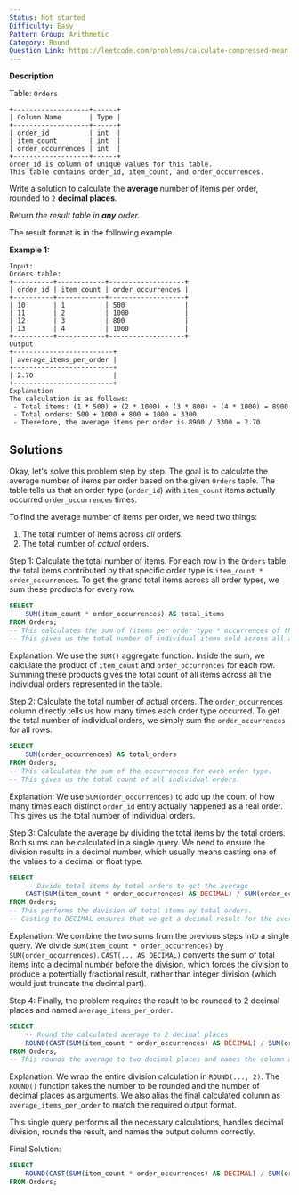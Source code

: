 ```yaml
---
Status: Not started
Difficulty: Easy
Pattern Group: Arithmetic
Category: Round
Question Link: https://leetcode.com/problems/calculate-compressed-mean
---
```

**Description**

Table: `Orders`

```Plain
+-------------------+------+
| Column Name       | Type |
+-------------------+------+
| order_id          | int  |
| item_count        | int  |
| order_occurrences | int  |
+-------------------+------+
order_id is column of unique values for this table.
This table contains order_id, item_count, and order_occurrences.
```

Write a solution to calculate the **average** number of items per order, rounded to `2` **decimal places**.

Return _the result table in **any** order._

The result format is in the following example.

**Example 1:**

```Plain
Input:
Orders table:
+----------+------------+-------------------+
| order_id | item_count | order_occurrences |
+----------+------------+-------------------+
| 10       | 1          | 500               |
| 11       | 2          | 1000              |
| 12       | 3          | 800               |
| 13       | 4          | 1000              |
+----------+------------+-------------------+
Output
+-------------------------+
| average_items_per_order |
+-------------------------+
| 2.70                    |
+-------------------------+
Explanation
The calculation is as follows:
 - Total items: (1 * 500) + (2 * 1000) + (3 * 800) + (4 * 1000) = 8900
 - Total orders: 500 + 1000 + 800 + 1000 = 3300
 - Therefore, the average items per order is 8900 / 3300 = 2.70
```

## Solutions

Okay, let's solve this problem step by step. The goal is to calculate the average number of items per order based on the given `Orders` table. The table tells us that an order type (`order_id`) with `item_count` items actually occurred `order_occurrences` times.

To find the average number of items per order, we need two things:

1. The total number of items across _all_ orders.
2. The total number of _actual_ orders.

Step 1: Calculate the total number of items. For each row in the `Orders` table, the total items contributed by that specific order type is `item_count * order_occurrences`. To get the grand total items across all order types, we sum these products for every row.

```SQL
SELECT
    SUM(item_count * order_occurrences) AS total_items
FROM Orders;
-- This calculates the sum of (items per order type * occurrences of that order type) across all order types.
-- This gives us the total number of individual items sold across all actual orders.
```

Explanation: We use the `SUM()` aggregate function. Inside the sum, we calculate the product of `item_count` and `order_occurrences` for each row. Summing these products gives the total count of all items across all the individual orders represented in the table.

Step 2: Calculate the total number of actual orders. The `order_occurrences` column directly tells us how many times each order type occurred. To get the total number of individual orders, we simply sum the `order_occurrences` for all rows.

```SQL
SELECT
    SUM(order_occurrences) AS total_orders
FROM Orders;
-- This calculates the sum of the occurrences for each order type.
-- This gives us the total count of all individual orders.
```

Explanation: We use `SUM(order_occurrences)` to add up the count of how many times each distinct `order_id` entry actually happened as a real order. This gives us the total number of individual orders.

Step 3: Calculate the average by dividing the total items by the total orders. Both sums can be calculated in a single query. We need to ensure the division results in a decimal number, which usually means casting one of the values to a decimal or float type.

```SQL
SELECT
    -- Divide total items by total orders to get the average
    CAST(SUM(item_count * order_occurrences) AS DECIMAL) / SUM(order_occurrences) AS raw_average
FROM Orders;
-- This performs the division of total items by total orders.
-- Casting to DECIMAL ensures that we get a decimal result for the average.
```

Explanation: We combine the two sums from the previous steps into a single query. We divide `SUM(item_count * order_occurrences)` by `SUM(order_occurrences)`. `CAST(... AS DECIMAL)` converts the sum of total items into a decimal number before the division, which forces the division to produce a potentially fractional result, rather than integer division (which would just truncate the decimal part).

Step 4: Finally, the problem requires the result to be rounded to 2 decimal places and named `average_items_per_order`.

```SQL
SELECT
    -- Round the calculated average to 2 decimal places
    ROUND(CAST(SUM(item_count * order_occurrences) AS DECIMAL) / SUM(order_occurrences), 2) AS average_items_per_order
FROM Orders;
-- This rounds the average to two decimal places and names the column as required.
```

Explanation: We wrap the entire division calculation in `ROUND(..., 2)`. The `ROUND()` function takes the number to be rounded and the number of decimal places as arguments. We also alias the final calculated column as `average_items_per_order` to match the required output format.

This single query performs all the necessary calculations, handles decimal division, rounds the result, and names the output column correctly.

Final Solution:

```SQL
SELECT
    ROUND(CAST(SUM(item_count * order_occurrences) AS DECIMAL) / SUM(order_occurrences), 2) AS average_items_per_order
FROM Orders;
```